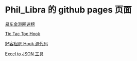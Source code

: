 # Phil_Libra 的 github pages 页面

[易车金港圈速榜](https://phil-libra.github.io/kbracer-goldenport)

[Tic Tac Toe Hook](https://phil-libra.github.io/tic-tac-toe-hook)

[好客租房 Hook 源代码](https://github.com/Phil-Libra/HKZF_hook)

[Excel to JSON 工具](https://phil-libra.github.io/excel-to-json)
